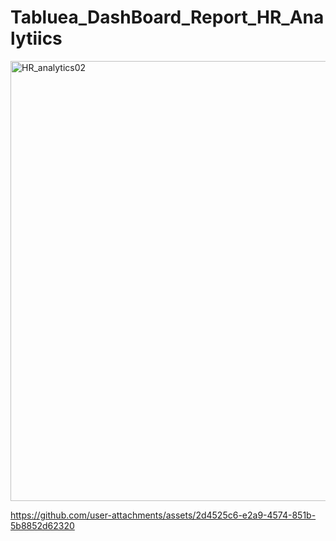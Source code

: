 # Tabluea_DashBoard_Report_HR_Analytiics

<img width="704" alt="HR_analytics02" src="https://github.com/user-attachments/assets/6459982f-bc6c-4131-bf4c-9bcbb4d589ae">



https://github.com/user-attachments/assets/2d4525c6-e2a9-4574-851b-5b8852d62320

